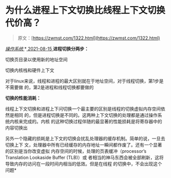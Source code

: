 <!--yml
category: 未分类
date: 0001-01-01 00:00:00
--->

# 为什么进程上下文切换比线程上下文切换代价高？

> 原文：[https://zwmst.com/1322.html](https://zwmst.com/1322.html)

   [ *操作系统* ](https://zwmst.com/%e6%93%8d%e4%bd%9c%e7%b3%bb%e7%bb%9f)*[ <time datetime="2021-08-15T11:04:39+08:00"> 2021-08-15 </time> ](https://zwmst.com/1322.html)  **进程切换分两步：**

切换页目录以使用新的地址空间

切换内核栈和硬件上下文

对于linux来说，线程和进程的最大区别就在于地址空间，对于线程切换，第1步是不需要做 的，第2是进程和线程切换都要做的

**切换的性能消耗：**

线程上下文切换和进程上下问切换一个最主要的区别是线程的切换虚拟内存空间依然是相同 的，但是进程切换是不同的。这两种上下文切换的处理都是通过操作系统内核来完成的。内核 的这种切换过程伴随的最显著的性能损耗是将寄存器中的内容切换出

另外一个隐藏的损耗是上下文的切换会扰乱处理器的缓存机制。简单的说，一旦去切换上下 文，处理器中所有已经缓存的内存地址一瞬间都作废了。还有一个显著的区别是当你改变虚拟 内存空间的时候，处理的页表缓冲（processor’s Translation Lookaside Buffer (TLB)）或 者相当的神马东西会被全部刷新，这将导致内存的访问在一段时间内相当的低效。但是在线程 的切换中，不会出现这个问题*